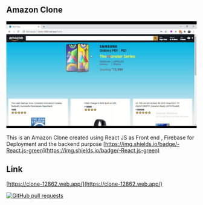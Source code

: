 ## Amazon Clone

![AmazonClone](AmazonClone.png)

This is an Amazon Clone created using React JS as Front end , Firebase for Deployment and the backend purpose
[https://img.shields.io/badge/-React.js-green](https://img.shields.io/badge/-React.js-green)

## Link

[https://clone-12862.web.app/](https://clone-12862.web.app/)

[![GitHub pull requests](https://img.shields.io/github/issues-pr/cdnjs/cdnjs.svg?style=flat)]()
